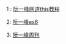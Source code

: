 1 :  [阮一峰网道this教程](<https://wangdoc.com/javascript/oop/this.html>)

2: [阮一峰es6](http://es6.ruanyifeng.com/)

3: [阮一峰周刊](http://www.ruanyifeng.com/home.html)

